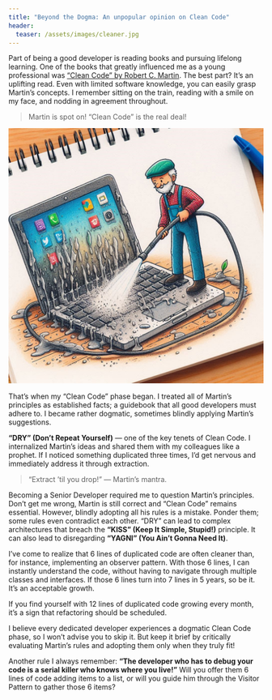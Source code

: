 ```yaml
---
title: "Beyond the Dogma: An unpopular opinion on Clean Code"
header:
  teaser: /assets/images/cleaner.jpg
---
```


Part of being a good developer is reading books and pursuing lifelong learning. One of the books that greatly influenced me as a young professional was [“Clean Code” by Robert C. Martin](https://amzn.to/3XZ8j3J). The best part? It’s an uplifting read. Even with limited software knowledge, you can easily grasp Martin’s concepts. I remember sitting on the train, reading with a smile on my face, and nodding in agreement throughout.

> Martin is spot on! “Clean Code” is the real deal!

![cleaner](/assets/images/cleaner.jpg)

That’s when my “Clean Code” phase began. I treated all of Martin’s principles as established facts; a guidebook that all good developers must adhere to. I became rather dogmatic, sometimes blindly applying Martin’s suggestions.

**“DRY” (Don’t Repeat Yourself)** — one of the key tenets of Clean Code. I internalized Martin’s ideas and shared them with my colleagues like a prophet. If I noticed something duplicated three times, I’d get nervous and immediately address it through extraction.

> “Extract ’til you drop!” — Martin’s mantra.

Becoming a Senior Developer required me to question Martin’s principles. Don’t get me wrong, Martin is still correct and “Clean Code” remains essential. However, blindly adopting all his rules is a mistake. Ponder them; some rules even contradict each other. “DRY” can lead to complex architectures that breach the **“KISS” (Keep It Simple, Stupid!)** principle. It can also lead to disregarding **“YAGNI” (You Ain’t Gonna Need It)**.

I’ve come to realize that 6 lines of duplicated code are often cleaner than, for instance, implementing an observer pattern. With those 6 lines, I can instantly understand the code, without having to navigate through multiple classes and interfaces. If those 6 lines turn into 7 lines in 5 years, so be it. It’s an acceptable growth.

If you find yourself with 12 lines of duplicated code growing every month, it’s a sign that refactoring should be scheduled.

I believe every dedicated developer experiences a dogmatic Clean Code phase, so I won’t advise you to skip it. But keep it brief by critically evaluating Martin’s rules and adopting them only when they truly fit!

Another rule I always remember: **“The developer who has to debug your code is a serial killer who knows where you live!”** Will you offer them 6 lines of code adding items to a list, or will you guide him through the Visitor Pattern to gather those 6 items?